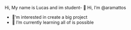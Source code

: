 Hi, My name is Lucas and im student- 👋 Hi, I’m @aramattos
- 👀’m interested in create a big project 
- 🌱 I’m currently learning all of is possible

